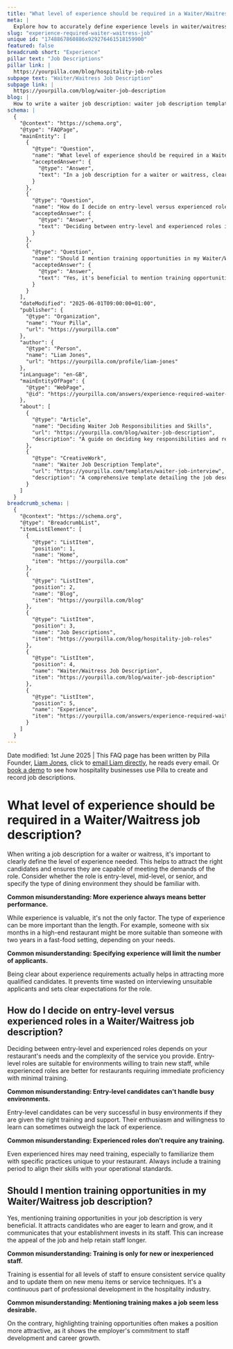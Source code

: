 ```yaml
---
title: "What level of experience should be required in a Waiter/Waitress job description?"
meta: |
  Explore how to accurately define experience levels in waiter/waitress job descriptions to attract qualified candidates and enhance staff training.
slug: "experience-required-waiter-waitress-job"
unique id: "1748867860886x929276461518159900"
featured: false
breadcrumb short: "Experience"
pillar text: "Job Descriptions"
pillar link: |
  https://yourpilla.com/blog/hospitality-job-roles
subpage text: "Waiter/Waitress Job Description"
subpage link: |
  https://yourpilla.com/blog/waiter-job-description
blog: |
  How to write a waiter job description: waiter job description template included.
schema: |
  {
    "@context": "https://schema.org",
    "@type": "FAQPage",
    "mainEntity": [
      {
        "@type": "Question",
        "name": "What level of experience should be required in a Waiter/Waitress job description?",
        "acceptedAnswer": {
          "@type": "Answer",
          "text": "In a job description for a waiter or waitress, clearly define the experience level required. Indicate whether the position is entry-level, mid-level, or senior. Specify the type of dining environment they should be familiar with. While experience is important, the type of experience can be more crucial, such as prioritising candidates with relevant high-end restaurant experience."
        }
      },
      {
        "@type": "Question",
        "name": "How do I decide on entry-level versus experienced roles in a Waiter/Waitress job description?",
        "acceptedAnswer": {
          "@type": "Answer",
          "text": "Deciding between entry-level and experienced roles in a waiter or waitress job description depends on your restaurant's specific needs and the complexity of the service provided. Choose entry-level roles for environments open to training new staff, and experienced roles for situations requiring immediate skill proficiency with minimal training."
        }
      },
      {
        "@type": "Question",
        "name": "Should I mention training opportunities in my Waiter/Waitress job description?",
        "acceptedAnswer": {
          "@type": "Answer",
          "text": "Yes, it's beneficial to mention training opportunities in your job description. This attracts candidates who are eager to learn and grow, communicates your investment in staff, and can help retain employees longer. Training is essential for all staff members to ensure consistent service quality and for professional development."
        }
      }
    ],
    "dateModified": "2025-06-01T09:00:00+01:00",
    "publisher": {
      "@type": "Organization",
      "name": "Your Pilla",
      "url": "https://yourpilla.com"
    },
    "author": {
      "@type": "Person",
      "name": "Liam Jones",
      "url": "https://yourpilla.com/profile/liam-jones"
    },
    "inLanguage": "en-GB",
    "mainEntityOfPage": {
      "@type": "WebPage",
      "@id": "https://yourpilla.com/answers/experience-required-waiter-waitress-job"
    },
    "about": [
      {
        "@type": "Article",
        "name": "Deciding Waiter Job Responsibilities and Skills",
        "url": "https://yourpilla.com/blog/waiter-job-description",
        "description": "A guide on deciding key responsibilities and required skills for creating effective Waiter job descriptions."
      },
      {
        "@type": "CreativeWork",
        "name": "Waiter Job Description Template",
        "url": "https://yourpilla.com/templates/waiter-job-interview",
        "description": "A comprehensive template detailing the job description for waiters, including necessary qualifications, skills, and interview procedures."
      }
    ]
  }
breadcrumb_schema: |
  {
    "@context": "https://schema.org",
    "@type": "BreadcrumbList",
    "itemListElement": [
      {
        "@type": "ListItem",
        "position": 1,
        "name": "Home",
        "item": "https://yourpilla.com"
      },
      {
        "@type": "ListItem",
        "position": 2,
        "name": "Blog",
        "item": "https://yourpilla.com/blog"
      },
      {
        "@type": "ListItem",
        "position": 3,
        "name": "Job Descriptions",
        "item": "https://yourpilla.com/blog/hospitality-job-roles"
      },
      {
        "@type": "ListItem",
        "position": 4,
        "name": "Waiter/Waitress Job Description",
        "item": "https://yourpilla.com/blog/waiter-job-description"
      },
      {
        "@type": "ListItem",
        "position": 5,
        "name": "Experience",
        "item": "https://yourpilla.com/answers/experience-required-waiter-waitress-job"
      }
    ]
  }
---
```


Date modified: 1st June 2025 | This FAQ page has been written by Pilla Founder, [Liam Jones](https://yourpilla.com/profile/liam-jones), click to [email Liam directly](https://mailto:liam@yourpilla.com), he reads every email. Or [book a demo](https://calendly.com/pilla/demo) to see how hospitality businesses use Pilla to create and record job descriptions.

# What level of experience should be required in a Waiter/Waitress job description?

When writing a job description for a waiter or waitress, it's important to clearly define the level of experience needed. This helps to attract the right candidates and ensures they are capable of meeting the demands of the role. Consider whether the role is entry-level, mid-level, or senior, and specify the type of dining environment they should be familiar with.

**Common misunderstanding: More experience always means better performance.**

While experience is valuable, it's not the only factor. The type of experience can be more important than the length. For example, someone with six months in a high-end restaurant might be more suitable than someone with two years in a fast-food setting, depending on your needs.

**Common misunderstanding: Specifying experience will limit the number of applicants.**

Being clear about experience requirements actually helps in attracting more qualified candidates. It prevents time wasted on interviewing unsuitable applicants and sets clear expectations for the role.

## How do I decide on entry-level versus experienced roles in a Waiter/Waitress job description?

Deciding between entry-level and experienced roles depends on your restaurant's needs and the complexity of the service you provide. Entry-level roles are suitable for environments willing to train new staff, while experienced roles are better for restaurants requiring immediate proficiency with minimal training.

**Common misunderstanding: Entry-level candidates can't handle busy environments.**

Entry-level candidates can be very successful in busy environments if they are given the right training and support. Their enthusiasm and willingness to learn can sometimes outweigh the lack of experience.

**Common misunderstanding: Experienced roles don't require any training.**

Even experienced hires may need training, especially to familiarize them with specific practices unique to your restaurant. Always include a training period to align their skills with your operational standards.

## Should I mention training opportunities in my Waiter/Waitress job description?

Yes, mentioning training opportunities in your job description is very beneficial. It attracts candidates who are eager to learn and grow, and it communicates that your establishment invests in its staff. This can increase the appeal of the job and help retain staff longer.

**Common misunderstanding: Training is only for new or inexperienced staff.**

Training is essential for all levels of staff to ensure consistent service quality and to update them on new menu items or service techniques. It's a continuous part of professional development in the hospitality industry.

**Common misunderstanding: Mentioning training makes a job seem less desirable.**

On the contrary, highlighting training opportunities often makes a position more attractive, as it shows the employer's commitment to staff development and career growth.